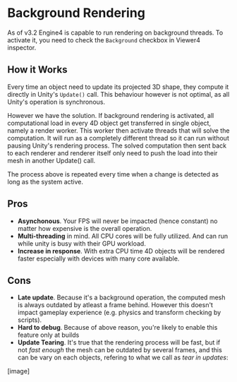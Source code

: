 # Background Rendering

As of v3.2 Engine4 is capable to run rendering on background threads. To activate it, you need to check the `Background` checkbox in Viewer4 inspector.

## How it Works

Every time an object need to update its projected 3D shape, they compute it directly in Unity's `Update()` call. This behaviour however is not optimal, as all Unity's operation is synchronous.

However we have the solution. If background rendering is activated, all computational load in every 4D object get transferred in single object, namely a render worker. This worker then activate threads that will solve the computation. It will run as a completely different thread so it can run without pausing Unity's rendering process. The solved computation then sent back to each renderer and renderer itself only need to push the load into their mesh in another Update() call.

The process above is repeated every time when a change is detected as long as the system active.

## Pros

+ **Asynchonous**. Your FPS will never be impacted (hence constant) no matter how expensive is the overall operation.
+ **Multi-threading** in mind. All CPU cores will be fully utilized. And can run while unity is busy with their GPU workload.
+ **Increase in response**. With extra CPU time 4D objects will be rendered faster especially with devices with many core available.

## Cons

+ **Late update**. Because it's a background operation, the computed mesh is always outdated by atleast a frame behind. However this doesn't impact gameplay experience (e.g. physics and transform checking by scripts).
+ **Hard to debug**. Because of above reason, you're likely to enable this feature only at builds
+ **Update Tearing**. It's true that the rendering process will be fast, but if not *fast enough* the mesh can be outdated by several frames, and this can be vary on each objects, refering to what we call as *tear in updates*:

[image]

